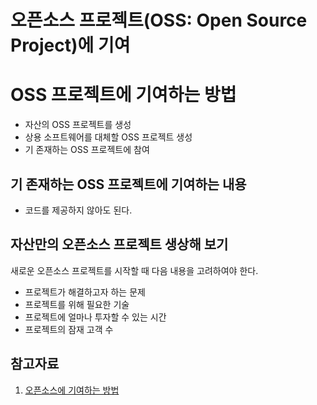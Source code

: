 # 오픈소스 프로젝트(OSS: Open Source Project)에 기여 


# OSS 프로젝트에 기여하는 방법
 
* 자산의 OSS 프로젝트를 생성
* 상용 소프트웨어를 대체할 OSS 프로젝트 생성
* 기 존재하는 OSS 프로젝트에 참여 


## 기 존재하는 OSS 프로젝트에 기여하는 내용
* 코드를 제공하지 않아도 된다.







## 자산만의 오픈소스 프로젝트 생상해 보기
새로운 오픈소스 프로젝트를 시작할 때 다음 내용을 고려하여야 한다.

* 프로젝트가 해결하고자 하는 문제
* 프로젝트를 위해 필요한 기술
* 프로젝트에 얼마나 투자할 수 있는 시간
* 프로젝트의 잠재 고객 수



## 참고자료
1. [오픈소스에 기여하는 방법](https://opensource.guide/ko/how-to-contrubte/)

